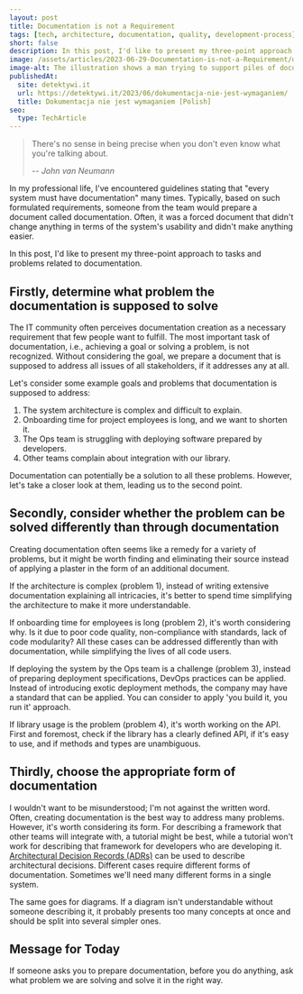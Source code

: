 ```yaml
---
layout: post
title: Documentation is not a Requirement
tags: [tech, architecture, documentation, quality, development-process]
short: false
description: In this post, I'd like to present my three-point approach to tasks and problems related to documentation.
image: /assets/articles/2023-06-29-Documentation-is-not-a-Requirement/documentation.png
image-alt: The illustration shows a man trying to support piles of documents that are about to fall
publishedAt:
  site: detektywi.it
  url: https://detektywi.it/2023/06/dokumentacja-nie-jest-wymaganiem/
  title: Dokumentacja nie jest wymaganiem [Polish]
seo:
  type: TechArticle
---
```


> There's no sense in being precise when you don't even know what you're talking about.
> 
> -- <cite>John van Neumann</cite>

In my professional life, I've encountered guidelines stating that "every system must have documentation" many times.
Typically, based on such formulated requirements, someone from the team would prepare a document called documentation.
Often, it was a forced document that didn't change anything in terms of the system's usability and didn't make anything easier.

In this post, I'd like to present my three-point approach to tasks and problems related to documentation.

## Firstly, determine what problem the documentation is supposed to solve

The IT community often perceives documentation creation as a necessary requirement that few people want to fulfill.
The most important task of documentation, i.e., achieving a goal or solving a problem, is not recognized.
Without considering the goal, we prepare a document that is supposed to address all issues of all stakeholders, if it addresses any at all.

Let's consider some example goals and problems that documentation is supposed to address:

1. The system architecture is complex and difficult to explain.
2. Onboarding time for project employees is long, and we want to shorten it.
3. The Ops team is struggling with deploying software prepared by developers.
4. Other teams complain about integration with our library.

Documentation can potentially be a solution to all these problems.
However, let's take a closer look at them, leading us to the second point.

## Secondly, consider whether the problem can be solved differently than through documentation

Creating documentation often seems like a remedy for a variety of problems, but it might be worth finding and eliminating their source instead of applying a plaster in the form of an additional document.

If the architecture is complex (problem 1), instead of writing extensive documentation explaining all intricacies, it's better to spend time simplifying the architecture to make it more understandable.

If onboarding time for employees is long (problem 2), it's worth considering why.
Is it due to poor code quality, non-compliance with standards, lack of code modularity?
All these cases can be addressed differently than with documentation, while simplifying the lives of all code users.

If deploying the system by the Ops team is a challenge (problem 3), instead of preparing deployment specifications, DevOps practices can be applied.
Instead of introducing exotic deployment methods, the company may have a standard that can be applied.
You can consider to apply 'you build it, you run it' approach.

If library usage is the problem (problem 4), it's worth working on the API.
First and foremost, check if the library has a clearly defined API, if it's easy to use, and if methods and types are unambiguous.

## Thirdly, choose the appropriate form of documentation

I wouldn't want to be misunderstood; I'm not against the written word.
Often, creating documentation is the best way to address many problems.
However, it's worth considering its form.
For describing a framework that other teams will integrate with, a tutorial might be best, while a tutorial won't work for describing that framework for developers who are developing it.
[Architectural Decision Records (ADRs)](https://adr.github.io/) can be used to describe architectural decisions.
Different cases require different forms of documentation.
Sometimes we'll need many different forms in a single system.

The same goes for diagrams.
If a diagram isn't understandable without someone describing it, it probably presents too many concepts at once and should be split into several simpler ones.

## Message for Today

If someone asks you to prepare documentation, before you do anything, ask what problem we are solving and solve it in the right way.
